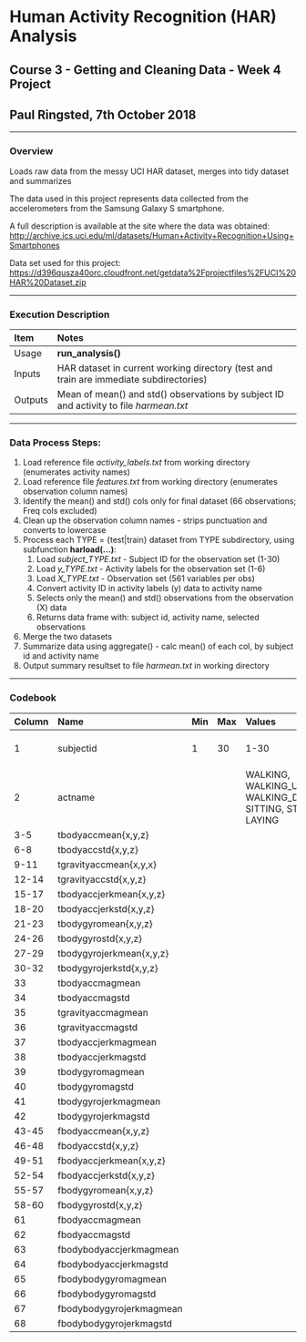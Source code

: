 # Human Activity Recognition (HAR) Analysis
## Course 3 - Getting and Cleaning Data - Week 4 Project
## Paul Ringsted, 7th October 2018
---
### Overview
Loads raw data from the messy UCI HAR dataset, merges into tidy dataset and summarizes

The data used in this project represents data collected from the accelerometers from the Samsung Galaxy S smartphone.

A full description is available at the site where the data was obtained:
http://archive.ics.uci.edu/ml/datasets/Human+Activity+Recognition+Using+Smartphones

Data set used for this project:
https://d396qusza40orc.cloudfront.net/getdata%2Fprojectfiles%2FUCI%20HAR%20Dataset.zip

---
### Execution Description
|Item|Notes|
|:---|:---|
|Usage|**run_analysis()**|
|Inputs|HAR dataset in current working directory (test and train are immediate subdirectories)|
|Outputs|Mean of mean() and std() observations by subject ID and activity to file *harmean.txt*|
---
### Data Process Steps:
1. Load reference file *activity_labels.txt* from working directory (enumerates activity names)
2. Load reference file *features.txt* from working directory (enumerates observation column names)
3. Identify the mean() and std() cols only for final dataset (66 observations; Freq cols excluded)
4. Clean up the observation column names - strips punctuation and converts to lowercase
5. Process each TYPE = {test|train} dataset from TYPE subdirectory, using subfunction **harload(...)**:
	1. Load *subject_TYPE.txt*  -  Subject ID for the observation set (1-30)
	2. Load *y_TYPE.txt*  -  Activity labels for the observation set (1-6)
	3. Load *X_TYPE.txt*  -  Observation set (561 variables per obs)
	4. Convert activity ID in activity labels (y) data to activity name
	5. Selects only the mean() and std() observations from the observation (X) data
	6. Returns data frame with: subject id, activity name, selected observations
6. Merge the two datasets
7. Summarize data using aggregate() - calc mean() of each col, by subject id and activity name
8. Output summary resultset to file *harmean.txt* in working directory
---
### Codebook
|Column|Name|Min|Max|Values|Description|
|:---|:---|:---|:---|:---|:---|
1|subjectid|1|30|1-30|Id of subject of observation|
2|actname|||WALKING, WALKING_UPSTAIRS, WALKING_DOWNSTAIRS, SITTING, STANDING, LAYING|Subject activity during obsersation|
3-5|tbodyaccmean{x,y,z}
6-8|tbodyaccstd{x,y,z}
9-11|tgravityaccmean{x,y,x}
12-14|tgravityaccstd{x,y,z}
15-17|tbodyaccjerkmean{x,y,z}
18-20|tbodyaccjerkstd{x,y,z}
21-23|tbodygyromean{x,y,z}
24-26|tbodygyrostd{x,y,z}
27-29|tbodygyrojerkmean{x,y,z}
30-32|tbodygyrojerkstd{x,y,z}
33|tbodyaccmagmean
34|tbodyaccmagstd
35|tgravityaccmagmean
36|tgravityaccmagstd
37|tbodyaccjerkmagmean
38|tbodyaccjerkmagstd
39|tbodygyromagmean
40|tbodygyromagstd
41|tbodygyrojerkmagmean
42|tbodygyrojerkmagstd
43-45|fbodyaccmean{x,y,z}
46-48|fbodyaccstd{x,y,z}
49-51|fbodyaccjerkmean{x,y,z}
52-54|fbodyaccjerkstd{x,y,z}
55-57|fbodygyromean{x,y,z}
58-60|fbodygyrostd{x,y,z}
61|fbodyaccmagmean
62|fbodyaccmagstd
63|fbodybodyaccjerkmagmean
64|fbodybodyaccjerkmagstd
65|fbodybodygyromagmean
66|fbodybodygyromagstd
67|fbodybodygyrojerkmagmean
68|fbodybodygyrojerkmagstd
